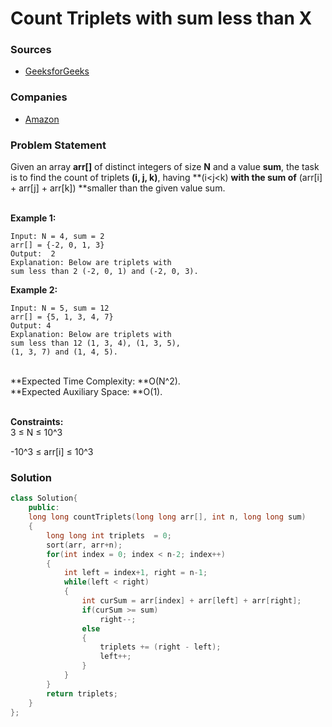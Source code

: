 # Count Triplets with sum less than X

### Sources

* [GeeksforGeeks](https://practice.geeksforgeeks.org/problems/count-triplets-with-sum-smaller-than-x5549/1#)

### Companies

* [Amazon](../../company-based-lists/amazon.md)

### Problem Statement

Given an array **arr\[]** of distinct integers of size **N** and a value **sum**, the task is to find the count of triplets **(i, j, k)**, having **(i\<j\<k) **with the sum of** (arr\[i] + arr\[j] + arr\[k]) **smaller than the given value sum.

\
**Example 1:**

```
Input: N = 4, sum = 2
arr[] = {-2, 0, 1, 3}
Output:  2
Explanation: Below are triplets with 
sum less than 2 (-2, 0, 1) and (-2, 0, 3). 
```

 

**Example 2:**

```
Input: N = 5, sum = 12
arr[] = {5, 1, 3, 4, 7}
Output: 4
Explanation: Below are triplets with 
sum less than 12 (1, 3, 4), (1, 3, 5), 
(1, 3, 7) and (1, 4, 5).
```

\
**Expected Time Complexity: **O(N^2).\
**Expected Auxiliary Space: **O(1).

\
**Constraints:**\
3 ≤ N ≤ 10^3

\-10^3 ≤ arr\[i] ≤ 10^3

### Solution

```cpp
class Solution{
	public:
	long long countTriplets(long long arr[], int n, long long sum)
	{
	    long long int triplets  = 0;
	    sort(arr, arr+n);
	    for(int index = 0; index < n-2; index++)
	    {
	        int left = index+1, right = n-1;
	        while(left < right)
	        {
	            int curSum = arr[index] + arr[left] + arr[right];
	            if(curSum >= sum)
	                right--;
	            else
	            {
	                triplets += (right - left);
	                left++;
	            }
	        }
	    }
	    return triplets;
	}
};
```
